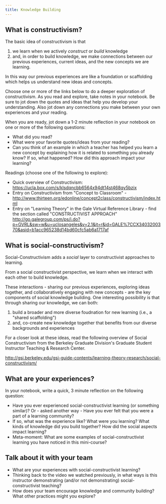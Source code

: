 ```yaml
---
title: Knowledge Building
---
```


## What is constructivism?

The basic idea of constructivism is that

1. we learn when we actively *construct* or *build* knowledge
2. and, in order to build knowledge, we make connections between our previous experiences, current ideas, and the new concepts we are learning.

In this way our previous experiences are like a foundation or scaffolding which helps us understand new ideas and concepts.

Choose one or more of the links below to do a deeper exploration of constructivism. As you read and explore, take notes in your notebook. Be sure to jot down the quotes and ideas that help you develop your understanding. Also jot down any connections you make between your own experiences and your reading.

When you are ready, jot down a 1-2 minute reflection in your notebook on one or more of the following questions:

* What did you read?
* What were your favorite quotes/ideas from your reading?
* Can you think of an example in which a teacher has helped you learn a new concept by explaining how it is related to something you already know? If so, what happened? How did this approach impact your learning?


Readings (choose one of the following to explore):

* Quick overview of Constructivism: https://ucla.box.com/s/klsdqncbb6564x94dt14st468qy5bzix 
* Entry on Constructivism from "Concept to Classroom" - http://www.thirteen.org/edonline/concept2class/constructivism/index.html
* Entry on "Learning Theory" in the Gale Virtual Reference Library - find the section called "CONSTRUCTIVIST APPROACH"  http://go.galegroup.com/ps/i.do?p=GVRL&sw=w&u=uclosangeles&v=2.1&it=r&id=GALE%7CCX3403200370&asid=b1acc965238d14bd60cfc5ab6a1717af
<!-- todo: explore a visual reader approach. how might we turn these readings into a slideshow and/or visual/compelling overview? -->
    
## What is social-constructivism?

Social-Constructivism adds a *social* layer to constructivist approaches to learning.

From a social constructivist perspective, we learn when we interact with each other to build knowledge.

These interactions - sharing our previous experiences, exploring ideas together, and collaboratively engaging with new concepts - are the key components of social knowledge building. One interesting possibility is that through sharing our knowledge, we can both:

1. build a broader and more diverse foudnation for new learning (i.e., a "shared scaffolding")
2. and, co-create new knowledge together that benefits from our diverse backgrounds and experiences

For a closer look at these ideas, read the following overview of Social Constructivism from the Berkeley Graduate Division's Graduate Student Instructor Teaching & Research Center.

http://gsi.berkeley.edu/gsi-guide-contents/learning-theory-research/social-constructivism/

## What are your experiences?

In your notebook, write a quick, 3 minute reflection on the following question:

* Have you ever experienced social-constructivist learning (or something similar)? Or - asked another way - Have you ever felt that you were a part of a learning community?
* If so, what was the experience like? What were you learning? What kinds of knowledge did you build together? How did the social aspects impact learning?
* Meta-moment: What are some examples of social-constructivist learning you have noticed in this mini-course?

## Talk about it with your team

* What are your experiences with social-constructivist learning?
* Thinking back to the video we watched previously, in what ways is this instructor demonstrating (and/or not demonstrating) social-constructivist teaching?
* How does your team encourage knowledge and community building? What other practices might you explore?
    



